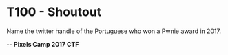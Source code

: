 T100 - Shoutout
===============

Name the twitter handle of the Portuguese who won a Pwnie award in 2017.

--
**Pixels Camp 2017 CTF**
